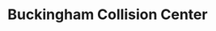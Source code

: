 ---
title: "Buckingham Collision Center"
url: /forest-grove/buckingham-collision-center/
shop: Autowerkstatt
---